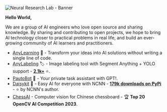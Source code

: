 ![Neural Research Lab - Banner](https://github.com/nrl-ai/.github/assets/18329471/8806cfc6-6d92-4112-961d-f0d42267f748)

**Hello World,**

We are a group of AI engineers who love open source and sharing knowledge. By sharing and contributing to open projects, we hope to bring AI technology closer to practical problems in real life, and build an ever-growing community of AI learners and practitioners.

- [AnyLearning](https://anylearning.nrl.ai) 🌟 - Transform your ideas into AI solutions without writing a single line of code.
- [AnyLabeling](https://github.com/vietanhdev/anylabeling) 🏷 - Image labeling tool with Segment Anything + YOLO support - **[2.1k+](https://github.com/vietanhdev/anylabeling/stargazers)** ⭐.
- [PautoBot](https://github.com/nrl-ai/pautobot) 🤖 - Your private task assistant with GPT!.
- [Daisykit](https://daisykit.nrl.ai) 🍰 - Easy AI for everyone with NCNN - **[179k downloads on PyPi](https://www.pepy.tech/projects/daisykit)** - ⭐ by NCNN's author.
- [ChessAI](https://github.com/nrl-ai/chessai) - Computer vision for Chinese chessboard - 🏆 **Top 20 OpenCV AI Competition 2023**.
